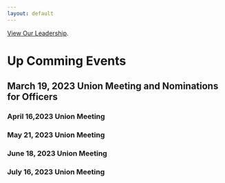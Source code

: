 ```yaml
---
layout: default
---
```


[View Our Leadership](./Our_Leadership.html).







# Up Comming Events 


## March 19, 2023 Union Meeting and Nominations for Officers 



### April 16,2023 Union Meeting 



### May 21, 2023 Union Meeting 



### June 18, 2023 Union Meeting



### July 16, 2023 Union Meeting 

